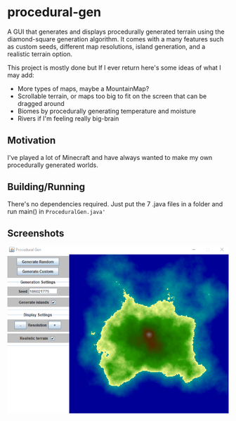 # procedural-gen
A GUI that generates and displays procedurally generated terrain using the diamond-square generation algorithm. It comes with a many features such as custom seeds, different map resolutions, island generation, and a realistic terrain option.

This project is mostly done but If I ever return here's some ideas of what I may add:
 - More types of maps, maybe a MountainMap?
 - Scrollable terrain, or maps too big to fit on the screen that can be dragged around
 - Biomes by procedurally generating temperature and moisture 
 - Rivers if I'm feeling really big-brain

## Motivation
I've played a lot of Minecraft and have always wanted to make my own procedurally generated worlds. 

## Building/Running
There's no dependencies required. Just put the 7 .java files in a folder and run main() in `ProceduralGen.java'`

## Screenshots
![Island](Screenshots\Island.png?raw=true)